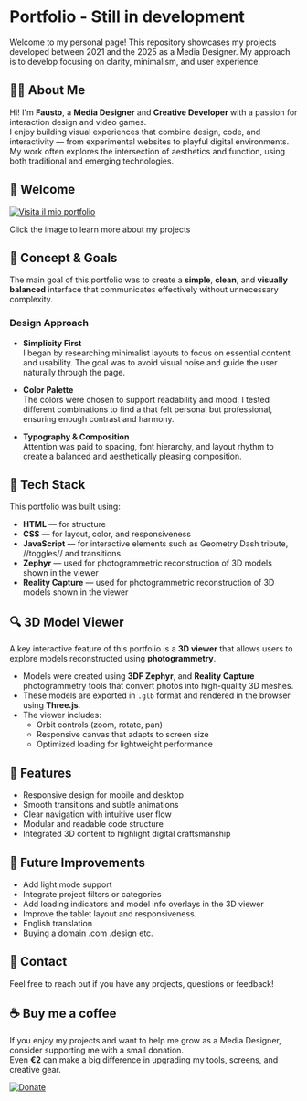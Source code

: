 # Portfolio - Still in development

Welcome to my personal page! This repository showcases my projects developed between 2021 and the 2025 as a Media Designer. 
My approach is to develop focusing on clarity, minimalism, and user experience.


## 👨‍💻 About Me

Hi! I'm **Fausto**, a **Media Designer** and **Creative Developer** with a passion for interaction design and video games.  
I enjoy building visual experiences that combine design, code, and interactivity — from experimental websites to playful digital environments.  
My work often explores the intersection of aesthetics and function, using both traditional and emerging technologies.

## 👋 Welcome
[![Visita il mio portfolio](https://media4.giphy.com/media/v1.Y2lkPTc5MGI3NjExbzIwd2Zqbm1ucmlmbHQ4bTc2NjhvemVoY29rbW1xbGJ0MHlwMTZqOSZlcD12MV9pbnRlcm5hbF9naWZfYnlfaWQmY3Q9Zw/nUM4ybsmSPfNsMsN1S/giphy.gif)](https://portfolio-fausto-rabatti.vercel.app/)

Click the image to learn more about my projects

## 🌱 Concept & Goals

The main goal of this portfolio was to create a **simple**, **clean**, and **visually balanced** interface that communicates effectively without unnecessary complexity.

### Design Approach

- **Simplicity First**  
  I began by researching minimalist layouts to focus on essential content and usability. The goal was to avoid visual noise and guide the user naturally through the page.

- **Color Palette**  
  The colors were chosen to support readability and mood. I tested different combinations to find a that felt personal but professional, ensuring enough contrast and harmony.

- **Typography & Composition**  
  Attention was paid to spacing, font hierarchy, and layout rhythm to create a balanced and aesthetically pleasing composition.

## 🤖 Tech Stack

This portfolio was built using:

- **HTML** — for structure  
- **CSS** — for layout, color, and responsiveness  
- **JavaScript** — for interactive elements such as Geometry Dash tribute, //toggles// and transitions
- **Zephyr** — used for photogrammetric reconstruction of 3D models shown in the viewer
- **Reality Capture** — used for photogrammetric reconstruction of 3D models shown in the viewer

## 🔍 3D Model Viewer

A key interactive feature of this portfolio is a **3D viewer** that allows users to explore models reconstructed using **photogrammetry**.

- Models were created using **3DF Zephyr**, and **Reality Capture** photogrammetry tools that convert photos into high-quality 3D meshes.
- These models are exported in `.glb` format and rendered in the browser using **Three.js**.
- The viewer includes:
  - Orbit controls (zoom, rotate, pan)
  - Responsive canvas that adapts to screen size
  - Optimized loading for lightweight performance

## 📱 Features

- Responsive design for mobile and desktop  
- Smooth transitions and subtle animations  
- Clear navigation with intuitive user flow  
- Modular and readable code structure
- Integrated 3D content to highlight digital craftsmanship

## 🔮 Future Improvements

- Add light mode support  
- Integrate project filters or categories
- Add loading indicators and model info overlays in the 3D viewer
- Improve the tablet layout and responsiveness.
- English translation
- Buying a domain .com .design etc.


## 📩 Contact

Feel free to reach out if you have any projects, questions or feedback!

## ☕ Buy me a coffee

If you enjoy my projects and want to help me grow as a Media Designer, consider supporting me with a small donation.  
Even **€2** can make a big difference in upgrading my tools, screens, and creative gear.

[![Donate](https://img.shields.io/badge/Donate-PayPal-blue.svg)](https://www.paypal.com/pools/c/9f24PNC0cs
)







